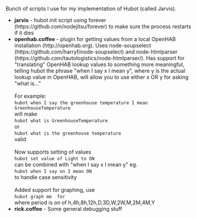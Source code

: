Bunch of scripts I use for my implementation of Hubot (called Jarvis).
<ul>
<li><b>jarvis</b> - hubot init script using forever (https://github.com/nodejitsu/forever) to make sure the process restarts if it dies</li>
<li><b>openhab.coffee</b> - plugin for getting values from a local OpenHAB installation (http://openhab.org). Uses node-soupselect (https://github.com/harryf/node-soupselect) and node-htmlparser (https://github.com/tautologistics/node-htmlparser/). Has support for "translating" OpenHAB lookup values to something more meaningful, telling hubot the phrase "when I say x I mean y", where y is the actual lookup value in OpenHAB, will allow you to use either x OR y for asking "what is..."
<br>
<br>
For example: 
<br>
<code>hubot when I say the greenhouse temperature I mean GreenhouseTemperature</code>
<br>
will make 
<br>
<code>hubot what is GreenhouseTemperature</code>
<br>
or
<br>
<code>hubot what is the greenhouse temperature</code>
<br>
valid
<br>
<br>
Now supports setting of values
<br>
<code>hubot set value of Light to ON</code>
<br>
can be combined with "when I say x I mean y" eg.
<br>
<code>hubot when I say on I mean ON</code>
<br>
to handle case sensitivity
<br>
<br>
Added support for graphing, use
<br>
<code>hubot graph me <openhab value> for <period></code>
<br>
where period is on of h,4h,8h,12h,D,3D,W,2W,M,2M,4M,Y
</li>
<li><b>rick.coffee</b> - Some general debugging stuff
</ul>
